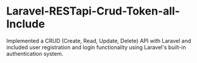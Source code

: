 # Laravel-RESTapi-Crud-Token-all-Include
 Implemented a CRUD (Create, Read, Update, Delete) API with Laravel and included user registration and login functionality using Laravel's built-in authentication system.
